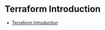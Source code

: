 # Terraform Introduction

* [Terraform Introduction](https://www.youtube.com/watch?v=snWHpcTz8Rg&list=PL98Ky4zUU6hunuznC4JJGj1iao4PNoZX_&index=6)

